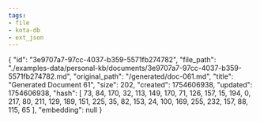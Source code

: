 ```yaml
---
tags:
- file
- kota-db
- ext_json
---
```

{
  "id": "3e9707a7-97cc-4037-b359-5571fb274782",
  "file_path": "./examples-data/personal-kb/documents/3e9707a7-97cc-4037-b359-5571fb274782.md",
  "original_path": "/generated/doc-061.md",
  "title": "Generated Document 61",
  "size": 202,
  "created": 1754606938,
  "updated": 1754606938,
  "hash": [
    73,
    84,
    170,
    32,
    113,
    149,
    170,
    71,
    126,
    157,
    15,
    194,
    0,
    217,
    80,
    211,
    129,
    189,
    151,
    225,
    35,
    82,
    153,
    24,
    100,
    169,
    255,
    232,
    157,
    88,
    115,
    65
  ],
  "embedding": null
}